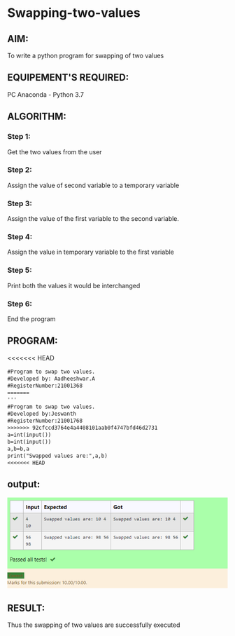# Swapping-two-values
## AIM:
To write a python program for swapping of two values
## EQUIPEMENT'S REQUIRED: 
PC
Anaconda - Python 3.7
## ALGORITHM: 
### Step 1:
Get the two values from the user
### Step 2: 
Assign the value of second variable to a temporary variable 
### Step 3: 
Assign the value of the first variable to the second variable.
### Step 4:  
Assign the value in temporary variable to the first variable
### Step 5: 
Print both the values it would be interchanged
### Step 6: 
End the program
## PROGRAM:
<<<<<<< HEAD
~~~
#Program to swap two values.
#Developed by: Aadheeshwar.A
#RegisterNumber:21001368
=======
'''
#Program to swap two values.
#Developed by:Jeswanth 
#RegisterNumber:21001768
>>>>>>> 92cfccd3764e4a4408101aab0f4747bfd46d2731
a=int(input())
b=int(input())
a,b=b,a
print("Swapped values are:",a,b)
<<<<<<< HEAD
~~~

## output:
![GitHub Logo](unknown.png)

## RESULT:
Thus the swapping of two values are successfully executed



